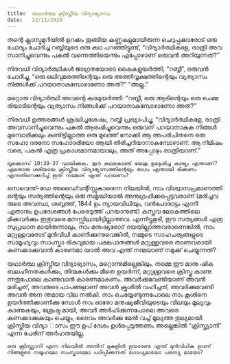 ```yaml
---
title:  യഥാർത്ഥ ക്രിസ്തീയ വിദ്യാഭ്യാസം
date:   22/11/2020
---
```


തന്റെ ക്ലാസ്മമുറിയിൽ ഉറക്കം തൂങ്ങിയ കണ്ണുകളുമായിരുന്ന ചെറുപ്പക്കാരോട് ഒരു ചോദ്യം ചോദിച്ച റബ്ബിയുടെ ഒരു കഥ പറഞ്ഞിട്ടുണ്ട്, “വിദ്യാർത്ഥികളേ, രാത്രി അവ സാനിച്ചുവെന്നും പകൽ വന്നെത്തിയെന്നും എപ്പോഴാണ് ഒരുവൻ അറിയുന്നത്?”

നിരവധി വിദ്യാർത്ഥികൾ ജാഗ്രതയോടെ കൈകളുയർത്തി, “റബ്ബീ”, ഒരുവൻ ചോദിച്ചു, “ഒരു ഒലിവുമരത്തിന്റെയും ഒരു അത്തിവൃക്ഷത്തിന്റെയും വ്യത്യാസം നിങ്ങൾക്ക് പറയാനാകുമ്പോഴാണോ അത്?” “അല്ല.”

മറ്റൊരു വിദ്യാർത്ഥി അവന്റെ കരമുയർത്തി: “റബ്ബീ, ഒരു ആടിന്റെയും ഒരു ചെമ്മ രിയാടിന്റെയും വ്യത്യാസം നിങ്ങൾക്ക് പറയാനാകുമ്പോഴാണോ അത്?”

നിരവധി ഉത്തരങ്ങൾ ശ്രദ്ധിച്ചശേഷം, റബ്ബി പ്രഖ്യാപിച്ചു, “വിദ്യാർത്ഥികളേ, രാത്രി അവസാനിച്ചുവെന്നും പകൽ ആരംഭിച്ചുവെന്നും ഒരുവന് പറയാനാകുക നിങ്ങൾ മുമ്പൊരിക്കലും കണ്ടിട്ടില്ലാത്ത ഒരു മുഖത്ത് നോക്കി ആ അപരിചിതനെ ഒരു സഹോ ദരനോ സഹോദരിയോ ആയി തിരിച്ചറിയാനാകുമ്പോഴാണ്. ആ നിമിഷം വരെ, പകൽ എത്ര പ്രകാശമാനമായാലും, അത് അപ്പോഴും രാത്രിയാണ്.”

`ലൂക്കൊസ് 10:30-37 വായിക്കുക. ഈ കഥകൊണ്ട് യേശു ഉദ്ദേശിച്ച കാര്യം എന്താണ്? ഏതൊരു ശരിയായ ക്രിസ്തീയ വിദ്യാഭ്യാസത്തിന്റെയും ഭാഗം എന്തായി രിക്കണം എന്നതിനെക്കുറിച്ച് ഇത് നമ്മോട് എന്ത് പറയണം?`

സെവെന്ത്-ഡേ അഡൈ്വന്റിസ്റ്റുകാരെന്ന നിലയിൽ, നാം വിശ്വാസപ്രമാണത്തി ന്റെയും സത്യത്തിന്റെയും ഒരു സമൃദ്ധിയാൽ അനുഗ്രഹിക്കപ്പെട്ടവരാണ് (മരിച്ചവ രുടെ അവസ്ഥ, ശബ്ബത്ത്, 1844 ഉം ന്യായവിധിയും, വൻപോരാട്ടം എന്നീ ഏതാനും ഉപദേശങ്ങൾ പേരെടുത്ത് പറയാനുണ്ട്) കസ്തവ ലോകത്തിലെ മിക്കവർക്കും ഇതുവരെ മനസ്സിലായിട്ടില്ലാത്തവ. എന്നിട്ടുകൂടി, ഈ സത്യങ്ങൾ എത്ര സുപ്രധാന മായിരുന്നാലും, നാം മനുഷ്യരോട് ദയയില്ലാത്തവരാണെങ്കിൽ, നാം മറ്റുള്ളവരോട് മുൻവിധി കാണിക്കുന്നുവെങ്കിൽ, നമ്മുടെ സാഹചര്യങ്ങളുടെ സാമൂഹ്യവും സാംസ്കാ രികവുമായ പക്ഷപാതങ്ങൾ മറ്റുള്ളവരെ താണവരായി കണക്കാക്കുവാൻ കാരണമാ യാൽ അവ എന്ത് നന്മയാണ് നമുക്ക് ചെയ്യുന്നത്?

യഥാർത്ഥ ക്രിസ്തീയ വിദ്യാഭ്യാസം, മറ്റൊന്നുമില്ലെങ്കിലും, നമ്മെ ഈ മാനു ഷിക ബലഹീനതകൾക്കും, തിന്മകൾക്കും മീതെ ഉയർന്ന്, മറ്റുള്ളവരെ ക്രിസ്തു കാണു ന്നതുപോലെ കാണുവാൻ കാരണമാകണം. അവർക്കുവേണ്ടിയാണ് അവൻ മരിച്ചത്, അവരുടെ പാപങ്ങളാണ് അവൻ ക്രൂശിൽ വഹിച്ചത്, അവർക്കുവേണ്ടി അവൻ അന ന്തമായ വില നൽകി. നാം ചെയ്യേണ്ടുന്നപോലെ നാം കൂശിനെ ഉയർത്തിക്കാണിക്കു മ്പോൾ നാം ഓരോ മനുഷ്യജീവിയുടെയും വിലയും മൂല്യവും കാണുകയും, ശ്രേഷ്ഠ മായി, അവർ അർഹിക്കുന്നപോലെ അവരെ കണക്കാക്കുകയും ചെയ്യും, ദൈവം അവർക്കു മേൽ വച്ച് മൂല്യത്ത തുല്യമായി. ക്രിസ്തീയ വിദ്യാ ാസം ഈ ഉപ് ദേശം ഉൾപ്പെടുത്തണം അല്ലെങ്കിൽ “ക്രിസ്ത്യാനി” എന്ന പേരിന് അർഹതയില്ല.

`ഒരു ക്രിസ്ത്യാനി എന്ന നിലയിൽ അതിന് മുകളിൽ ഉയരേണ്ട എന്ത് മുൻവിധിക ളാണ് നിങ്ങളുടെ സമൂഹമോ സംസ്കാരമോ പഠിപ്പിക്കുന്നത് ഗോപ്യമായോ പരസ്യ മായോ?`